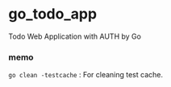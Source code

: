 # go_todo_app
Todo Web Application with AUTH by Go


### memo
`go clean -testcache` : For cleaning test cache.